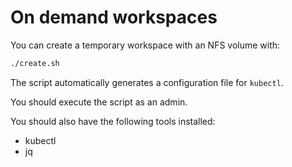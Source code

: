# On demand workspaces

You can create a temporary workspace with an NFS volume with:

```bash
./create.sh
```

The script automatically generates a configuration file for `kubectl`.

You should execute the script as an admin.

You should also have the following tools installed:

- kubectl
- jq

